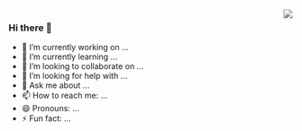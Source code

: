 <img align="right" src="https://github-readme-stats.vercel.app/api?username=hiroto-takatoshi&show_icons=true&icon_color=CE1D2D&text_color=718096&bg_color=ffffff&hide_title=true" />


### Hi there 👋

- 🔭 I’m currently working on ...
- 🌱 I’m currently learning ...
- 👯 I’m looking to collaborate on ...
- 🤔 I’m looking for help with ...
- 💬 Ask me about ...
- 📫 How to reach me: ...
- 😄 Pronouns: ...
- ⚡ Fun fact: ...
